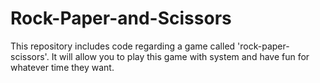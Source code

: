 # Rock-Paper-and-Scissors
This repository includes code regarding a game called 'rock-paper-scissors'. It will allow you to play this game with system and have fun for whatever time they want.
